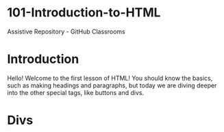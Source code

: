 # 101-Introduction-to-HTML
Assistive Repository - GitHub Classrooms
# Introduction
Hello! Welcome to the first lesson of HTML! You should know the basics, such as making headings and paragraphs, but today we are diving deeper into the other special tags, like buttons and divs.
# Divs

